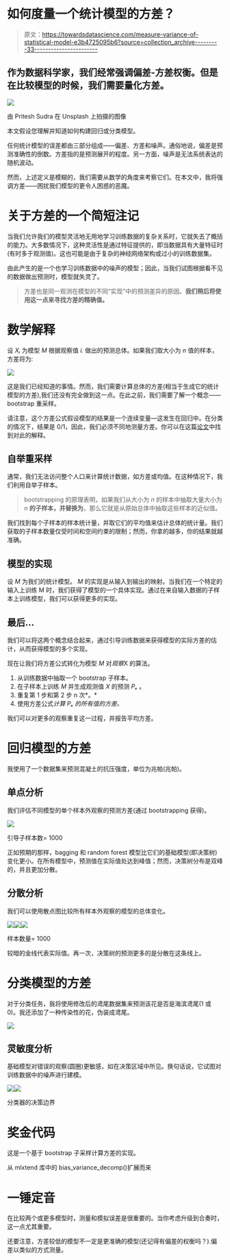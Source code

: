 # 如何度量一个统计模型的方差？

> 原文：<https://towardsdatascience.com/measure-variance-of-statistical-model-e3b4725095b6?source=collection_archive---------33----------------------->

## 作为数据科学家，我们经常强调偏差-方差权衡。但是在比较模型的时候，我们需要量化方差。

![](img/eb1097addc3d0158abdd64950db2ee4a.png)

由 Pritesh Sudra 在 Unsplash 上拍摄的图像

本文假设您理解并知道如何构建回归或分类模型。

任何统计模型的误差都由三部分组成——偏差、方差和噪声。通俗地说，偏差是预测准确性的倒数。方差指的是预测展开的程度。另一方面，噪声是无法系统表达的随机波动。

然而，上述定义是模糊的，我们需要从数学的角度来考察它们。在本文中，我将强调方差——困扰我们模型的更令人困惑的恶魔。

# 关于方差的一个简短注记

当我们允许我们的模型灵活地无用地学习训练数据的复杂关系时，它就失去了概括的能力。大多数情况下，这种灵活性是通过特征提供的，即当数据具有大量特征时(有时多于观测值)。这也可能是由于复杂的神经网络架构或过小的训练数据集。

由此产生的是一个也学习训练数据中的噪声的模型；因此，当我们试图根据看不见的数据做出预测时，模型就失灵了。

> 方差也是同一观测在模型的不同“实现”中的预测差异的原因。**我们稍后将使用这一点来寻找方差的精确值。**

# 数学解释

设 *Xᵢ* 为模型 *M* 根据观察值 *i.* 做出的预测总体。如果我们取大小为 *n* 值的样本，方差将为:

![](img/68baefb9fd77d336cfc3fb41950cd7fe.png)

这是我们已经知道的事情。然而，我们需要计算总体的方差(相当于生成它的统计模型的方差),我们还没有完全做到这一点。在此之前，我们需要了解一个概念——bootstrap 重采样。

请注意，这个方差公式假设模型的结果是一个连续变量—这发生在回归中。在分类的情况下，结果是 0/1，因此，我们必须不同地测量方差。你可以在这篇[论文](https://dl.acm.org/doi/10.5555/647288.721421)中找到对此的解释。

## 自举重采样

通常，我们无法访问整个人口来计算统计数据，如方差或均值。在这种情况下，我们利用自举子样本。

> bootstrapping 的原理表明，如果我们从大小为 *n* 的样本中抽取大量大小为 *n* **的子样本，并替换为**，那么它就是从原始总体中抽取这些样本的近似值。

我们找到每个子样本的样本统计量，并取它们的平均值来估计总体的统计量。我们获取的子样本数量仅受时间和空间约束的限制；然而，你拿的越多，你的结果就越准确。

## 模型的实现

设 *M* 为我们的统计模型。 *M* 的实现是从输入到输出的映射。当我们在一个特定的输入上训练 M 时，我们获得了模型的一个具体实现。通过在来自输入数据的子样本上训练模型，我们可以获得更多的实现。

## 最后…

我们可以将这两个概念结合起来，通过引导训练数据来获得模型的实际方差的估计，从而获得模型的多个实现。

现在让我们将方差公式转化为模型 *M* 对*观察*X 的算法。

1.  从训练数据中抽取一个 bootstrap 子样本。
2.  在子样本上训练 *M* 并生成观测值 *X* 的预测 *Pₓ* 。
3.  重复第 1 步和第 2 步 n 次*。*
4.  使用方差公式*计算 *Pₓ* 的所有值的方差。*

我们可以对更多的观察重复这一过程，并报告平均方差。

# 回归模型的方差

我使用了一个数据集来预测混凝土的抗压强度，单位为兆帕(兆帕)。

## 单点分析

我们评估不同模型的单个样本外观察的预测方差(通过 bootstrapping 获得)。

![](img/f07389992cf72fd4cfb2668cf3c9e599.png)

引导子样本数= 1000

正如预期的那样，bagging 和 random forest 模型比它们的基础模型(即决策树)变化更小。在所有模型中，预测值在实际值处达到峰值；然而，决策树分布是双峰的，并且更加分散。

## 分散分析

我们可以使用散点图比较所有样本外观察的模型的总体变化。

![](img/1295175df1127544f97cf3266eb51485.png)![](img/c2552399b863267d3ed4388a68b0203c.png)![](img/2c53a32f9562e837fe87e60c00daf261.png)

样本数量= 1000

较暗的金线代表实际值。再一次，决策树的预测更多的是分散在这条线上。

# 分类模型的方差

对于分类任务，我将使用修改后的鸢尾数据集来预测该花是否是海滨鸢尾(1 或 0)。我还添加了一种传染性的花，伪装成鸢尾。

![](img/d1385f466a43d1b7e1ec85dc15973e26.png)

## 灵敏度分析

基础模型对错误的观察(圆圈)更敏感，如在决策区域中所见。换句话说，它试图对训练数据中的噪声进行建模。

![](img/b6acaf265c9700a79b82d8ba0d7be64a.png)![](img/c35ad296ed2efa54fe34c33e93fd6508.png)

分类器的决策边界

# 奖金代码

这是一个基于 bootstrap 子采样计算方差的实现。

从 mlxtend 库中的 bias_variance_decomp()扩展而来

# 一锤定音

在比较两个或更多模型时，测量和模拟误差是很重要的。当你考虑升级到合奏时，这一点尤其重要。

还要注意，方差较低的模型不一定是更准确的模型(还记得有偏差的权衡吗？).偏差以类似的方式测量。